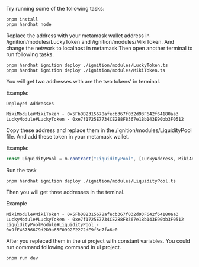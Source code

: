 Try running some of the following tasks:

```shell
pnpm install
pnpm hardhat node
```
Replace the address with your metamask wallet address in /ignition/modules/LuckyToken and /ignition/modules/MikiToken. And change the network to localhost in metamask.Then open another terminal to run following tasks.

```shell
pnpm hardhat ignition deploy ./ignition/modules/LuckyToken.ts
pnpm hardhat ignition deploy ./ignition/modules/MikiToken.ts
```
You will get two addresses with are the two tokens' in terminal. 

Example:

```shell
Deployed Addresses

MikiModule#MikiToken - 0x5FbDB2315678afecb367f032d93F642f64180aa3
LuckyModule#LuckyToken - 0xe7f1725E7734CE288F8367e1Bb143E90bb3F0512
```

Copy these address and replace them in the /ignition/modules/LiquidityPool file. And add these token in your metamask wallet.

Example:

```js
const LiquidityPool = m.contract("LiquidityPool", [LuckyAddress, MikiAddress],
```

Run the task

```shell
pnpm hardhat ignition deploy ./ignition/modules/LiquidityPool.ts
```
Then you will get three addresses in the teminal.

Example

```shell
MikiModule#MikiToken - 0x5FbDB2315678afecb367f032d93F642f64180aa3
LuckyModule#LuckyToken - 0xe7f1725E7734CE288F8367e1Bb143E90bb3F0512
LiquidityPoolModule#LiquidityPool - 0x9fE46736679d2D9a65F0992F2272dE9f3c7fa6e0
```

After you repleced them in the ui project with constant variables. You could run command following command in ui project.
```shell
pnpm run dev
```

